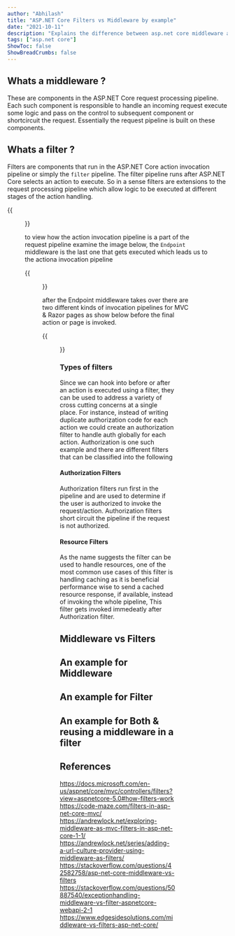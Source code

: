 ```yaml
---
author: "Abhilash"
title: "ASP.NET Core Filters vs Middleware by example"
date: "2021-10-11"
description: "Explains the difference between asp.net core middleware and action filters with an example of adding a culture provider"
tags: ["asp.net core"]
ShowToc: false
ShowBreadCrumbs: false
---
```


## Whats a middleware ?
These are components in the ASP.NET Core request processing pipeline. Each such component is responsible to handle an incoming request execute some logic and pass on the control to subsequent component or shortcircuit the request. Essentially the request pipeline is built on these components.

## Whats a filter ?
Filters are components that run in the ASP.NET Core action invocation pipeline or simply the `filter` pipeline. The filter pipeline runs after ASP.NET Core selects an action to execute. So in a sense filters are extensions to the request processing pipeline which allow logic to be executed at different stages of the action handling.

 {{<figure src="images/filter-pipeline-1.png" >}}

 to view how the action invocation pipeline is a part of the request pipeline examine the image below, the `Endpoint` middleware is the last one that gets executed which leads us to the actiona invocation pipeline

 {{<figure src="images/middleware-pipeline.svg" >}}

 after the Endpoint middleware takes over there are two different kinds of invocation pipelines for MVC & Razor pages as show below before the final action or page is invoked.

 {{<figure src="images/mvc-endpoint.svg" >}}

### Types of filters
Since we can hook into before or after an action is executed using a filter, they can be used to address a variety of cross cutting concerns at a single place. For instance, instead of writing duplicate authorization code for each action we could create an authorization filter to handle auth globally for each action. Authorization is one such example and there are different filters that can be classified into the following

#### Authorization Filters
Authorization filters run first in the pipeline and are used to determine if the user is authorized to invoke the request/action. Authorization filters short circuit the pipeline if the request is not authorized.

#### Resource Filters
As the name suggests the filter can be used to handle resources, one of the most common use cases of this filter is handling caching as it is beneficial performance wise to send a cached resource response, if available, instead of invoking the whole pipeline, This filter gets invoked immedeatly after Authorization filter.


## Middleware vs Filters

## An example for Middleware

## An example for Filter

## An example for Both & reusing a middleware in a filter

## References
https://docs.microsoft.com/en-us/aspnet/core/mvc/controllers/filters?view=aspnetcore-5.0#how-filters-work
https://code-maze.com/filters-in-asp-net-core-mvc/
https://andrewlock.net/exploring-middleware-as-mvc-filters-in-asp-net-core-1-1/
https://andrewlock.net/series/adding-a-url-culture-provider-using-middleware-as-filters/
https://stackoverflow.com/questions/42582758/asp-net-core-middleware-vs-filters
https://stackoverflow.com/questions/50887540/exceptionhandling-middleware-vs-filter-aspnetcore-webapi-2-1
https://www.edgesidesolutions.com/middleware-vs-filters-asp-net-core/
